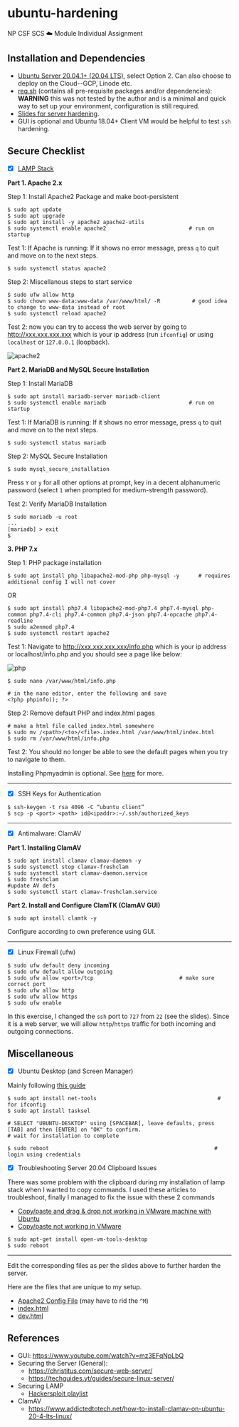 # ubuntu-hardening
NP CSF SCS ☁️ Module Individual Assignment

## Installation and Dependencies
* [Ubuntu Server 20.04.1+ (20.04 LTS)](https://ubuntu.com/download/server), select Option 2. Can also choose to deploy on the Cloud--GCP, Linode etc.
* [req.sh](https://github.com/RyanNgCT/ubuntu-hardening/blob/main/dependencies/req.sh) (contains all pre-requisite packages and/or dependencies): **WARNING** this was not tested by the author and is a minimal and quick way to set up your environment, configuration is still required.
* [Slides for server hardening](https://docs.google.com/presentation/d/1L1b1AIIjt6Fb_5auAaVlQ-g5eTmZ9nfo9hBRdok8h78/edit?usp=sharing).
* GUI is optional and Ubuntu 18.04+ Client VM would be helpful to test `ssh` hardening.

## Secure Checklist
- [x] [LAMP Stack](https://www.linuxbabe.com/ubuntu/install-lamp-stack-ubuntu-20-04-server-desktop)

**Part 1. Apache 2.x**

Step 1: Install Apache2 Package and make boot-persistent
```
$ sudo apt update
$ sudo apt upgrade
$ sudo apt install -y apache2 apache2-utils
$ sudo systemctl enable apache2                          # run on startup
```
Test 1: If Apache is running: If it shows no error message, press `q` to quit and move on to the next steps.

```
$ sudo systemctl status apache2
```

Step 2: Miscellanous steps to start service
```
$ sudo ufw allow http
$ sudo chown www-data:www-data /var/www/html/ -R          # good idea to change to www-data instead of root
$ sudo systemctl reload apache2
```
Test 2: now you can try to access the web server by going to http://xxx.xxx.xxx.xxx which is your ip address (run `ifconfig`) or using `localhost` or `127.0.0.1` (loopback).

![apache2](https://github.com/RyanNgCT/ubuntu-hardening/blob/main/images/apache2.png)


**Part 2. MariaDB and MySQL Secure Installation**

Step 1: Install MariaDB
```
$ sudo apt install mariadb-server mariadb-client
$ sudo systemctl enable mariadb                          # run on startup
```
Test 1: If MariaDB is running: If it shows no error message, press `q` to quit and move on to the next steps.
```
$ sudo systemctl status mariadb                          
```

Step 2: MySQL Secure Installation
```
$ sudo mysql_secure_installation
```
Press `Y` or `y` for all other options at prompt, key in a decent alphanumeric password (select `1` when prompted for medium-strength password).

Test 2: Verify MariaDB Installation
```
$ sudo mariadb -u root
...
[mariadb] > exit
$ 
```
**3. PHP 7.x**

Step 1: PHP package installation
```
$ sudo apt install php libapache2-mod-php php-mysql -y      # requires additional config I will not cover
```
OR
```
$ sudo apt install php7.4 libapache2-mod-php7.4 php7.4-mysql php-common php7.4-cli php7.4-common php7.4-json php7.4-opcache php7.4-readline
$ sudo a2enmod php7.4
$ sudo systemctl restart apache2
```
Test 1: Navigate to http://xxx.xxx.xxx.xxx/info.php which is your ip address or localhost/info.php and you should see a page like below:

![php](https://github.com/RyanNgCT/ubuntu-hardening/blob/main/images/php.png)
```
$ sudo nano /var/www/html/info.php

# in the nano editor, enter the following and save
<?php phpinfo(); ?>
```

Step 2: Remove default PHP and index.html pages
```
# make a html file called index.html somewhere
$ sudo mv /<path>/<to>/<file>.index.html /var/www/html/index.html
$ sudo rm /var/www/html/info.php
```
Test 2: You should no longer be able to see the default pages when you try to navigate to them.

Installing Phpmyadmin is optional. See [here](https://www.linuxbabe.com/ubuntu/install-phpmyadmin-apache-lamp-ubuntu-20-04) for more.

---

- [x] SSH Keys for Authentication
```
$ ssh-keygen -t rsa 4096 -C “ubuntu client”
$ scp -p <port> <path> id@<ipaddr>:~/.ssh/authorized_keys
```

---

- [x] Antimalware: ClamAV

**Part 1. Installing ClamAV**
```
$ sudo apt install clamav clamav-daemon -y
$ sudo systemctl stop clamav-freshclam
$ sudo systemctl start clamav-daemon.service
$ sudo freshclam                                                    #update AV defs
$ sudo systemctl start clamav-freshclam.service
```

**Part 2. Install and Configure ClamTK (ClamAV GUI)**
```
$ sudo apt install clamtk -y
```
Configure according to own preference using GUI.

---

- [x] Linux Firewall (ufw)
```
$ sudo ufw default deny incoming
$ sudo ufw default allow outgoing
$ sudo ufw allow <port>/tcp                           # make sure correct port
$ sudo ufw allow http
$ sudo ufw allow https
$ sudo ufw enable
```
In this exercise, I changed the `ssh` port to `727` from `22` (see the slides). Since it is a web server, we will allow `http`/`https` traffic for both incoming and outgoing connections.

## Miscellaneous 
- [x] Ubuntu Desktop (and Screen Manager)

Mainly following [this guide](https://www.digitalocean.com/community/tutorials/how-to-install-linux-apache-mysql-php-lamp-stack-ubuntu-18-04#step-4-%E2%80%94-setting-up-virtual-hosts-(recommended))
```
$ sudo apt install net-tools                                      # for ifconfig
$ sudo apt install tasksel

# SELECT "UBUNTU-DESKTOP" using [SPACEBAR], leave defaults, press [TAB] and then [ENTER] on "OK" to confirm.
# wait for installation to complete

$ sudo reboot                                                    # login using credentials

```
- [x] Troubleshooting Server 20.04 Clipboard Issues

There was some problem with the clipboard during my installation of lamp stack when I wanted to copy commands. I used these articles to troubleshoot, finally I managed to fix the issue with these 2 commands
* [Copy/paste and drag & drop not working in VMware machine with Ubuntu](https://askubuntu.com/questions/691585/copy-paste-and-dragdrop-not-working-in-vmware-machine-with-ubuntu) 
* [Copy/paste not working in VMware](https://askubuntu.com/questions/985924/copy-paste-not-working-in-vmware/994361)

```
$ sudo apt-get install open-vm-tools-desktop
$ sudo reboot
```
---

Edit the corresponding files as per the slides above to further harden the server. 

Here are the files that are unique to my setup.
* [Apache2 Config File](https://github.com/RyanNgCT/ubuntu-hardening/blob/main/dependencies/apache2.conf) (may have to rid the `^M`)
* [index.html](https://github.com/RyanNgCT/ubuntu-hardening/blob/main/dependencies/index.html)
* [dev.html](https://github.com/RyanNgCT/ubuntu-hardening/blob/main/dependencies/dev.html)




## References
* GUI: https://www.youtube.com/watch?v=mz3EFqNpLbQ
* Securing the Server (General):
   * https://christitus.com/secure-web-server/
   * https://techguides.yt/guides/secure-linux-server/
* Securing LAMP
   * [Hackersploit playlist](https://www.youtube.com/watch?v=Ryu3SDPYNb8&list=PLBf0hzazHTGMG7fJvZoAAw-JE3WyMIOQv)
* ClamAV
   * https://www.addictedtotech.net/how-to-install-clamav-on-ubuntu-20-4-lts-linux/




